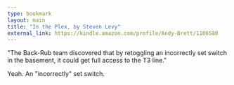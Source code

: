 ```yaml
---
type: bookmark
layout: main
title: "In the Plex, by Steven Levy"
external_link: https://kindle.amazon.com/profile/Andy-Brett/1106580
---
```

"The Back-Rub team discovered that by retoggling an incorrectly set switch in
the basement, it could get full access to the T3 line."

  
Yeah. An "incorrectly" set switch.

